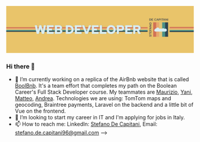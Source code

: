 ![Cover Image](/assets/copertina-titolo-non-tagliato.png)

### Hi there 👋

- 🔭 I’m currently working on a replica of the AirBnb website that is called [BoolBnb](https://github.com/StefanoDeCapitani/boolbnb). It's a team effort that completes my path on the Boolean Career's Full Stack Developer course. My teammates are [Maurizio](https://github.com/StefanoDeCapitani/boolbnb/commits?author=Maurizio-P), [Yani](https://github.com/yanitejeda), [Matteo](https://github.com/MATTEOTOSINI94), [Andrea](https://github.com/andre-cyb). Technologies we are using: TomTom maps and geocoding, Braintree payments, Laravel on the backend and a little bit of Vue on the frontend.
- 👯 I’m looking to start my career in IT and I'm applying for jobs in Italy.
- 📫 How to reach me: 
  LinkedIn: [Stefano De Capitani](https://www.linkedin.com/in/stefano-de-capitani-232403145/),
  Email: [stefano.de.capitani96@gmail.com](stefano.de.capitani96@gmail.com)
-->
